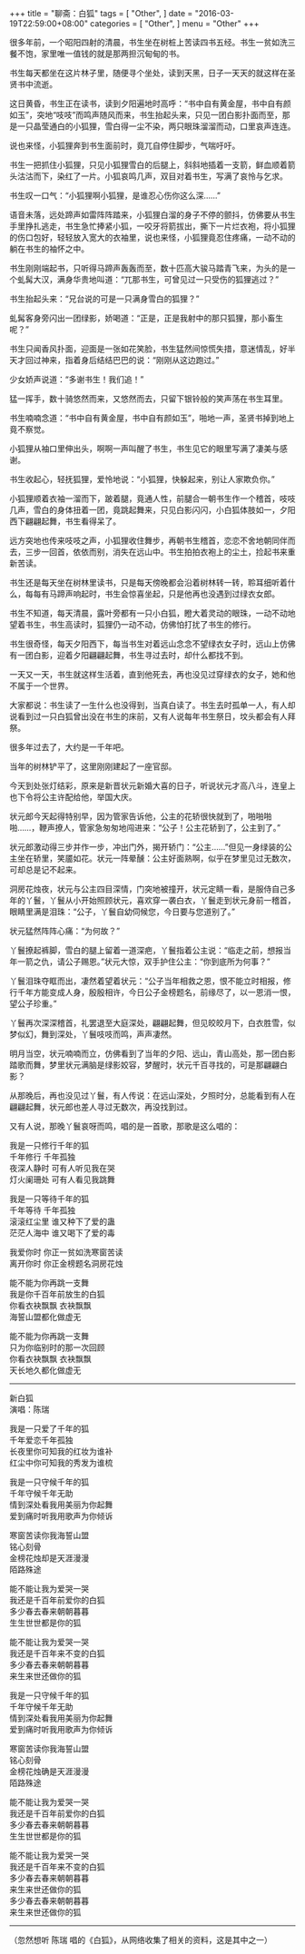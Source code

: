 +++
title = "聊斋：白狐"
tags = [
    "Other",
]
date = "2016-03-19T22:59:00+08:00"
categories = [
    "Other",
]
menu = "Other"
+++

很多年前，一个昭阳四射的清晨，书生坐在树桩上苦读四书五经。书生一贫如洗三餐不饱，家里唯一值钱的就是那两担沉甸甸的书。

书生每天都坐在这片林子里，随便寻个坐处，读到天黑，日子一天天的就这样在圣贤书中流逝。

这日黄昏，书生正在读书，读到夕阳遍地时高呼：“书中自有黄金屋，书中自有颜如玉”，突地“吱吱”而鸣声随风而来，书生抬起头来，只见一团白影扑面而至，那是一只晶莹通白的小狐狸，雪白得一尘不染，两只眼珠溜溜而动，口里哀声连连。

说也来怪，小狐狸奔到书生面前时，竟兀自停住脚步，气喘吁吁。

书生一把抓住小狐狸，只见小狐狸雪白的后腿上，斜斜地插着一支箭，鲜血顺着箭头沽沽而下，染红了一片。小狐哀鸣几声，双目对着书生，写满了哀怜与乞求。

书生叹一口气：“小狐狸啊小狐狸，是谁忍心伤你这么深……”

语音未落，远处蹄声如雷阵阵踏来，小狐狸白溜的身子不停的颤抖，仿佛要从书生手里挣扎逃走，书生急忙捧紧小狐，一咬牙将箭拔出，撕下一片烂衣袍，将小狐狸的伤口包好，轻轻放入宽大的衣袖里，说也来怪，小狐狸竟忍住疼痛，一动不动的躺在书生的袖怀之中。

书生刚刚端起书，只听得马蹄声轰轰而至，数十匹高大骏马踏青飞来，为头的是一个虬髯大汉，满身华贵地叫道：“兀那书生，可曾见过一只受伤的狐狸逃过？”

书生抬起头来：“兄台说的可是一只满身雪白的狐狸？”

虬髯客身旁闪出一团绿影，娇喝道：“正是，正是我射中的那只狐狸，那小畜生呢？”

书生只闻香风扑面，迎面是一张如花笑脸，书生猛然间惊慌失措，意迷情乱，好半天才回过神来，指着身后结结巴巴的说：“刚刚从这边跑过。”

少女娇声说道：“多谢书生！我们追！”
<!--more-->
猛一挥手，数十骑悠然而来，又悠然而去，只留下银铃般的笑声荡在书生耳里。

书生喃喃念道：“书中自有黄金屋，书中自有颜如玉”，啪地一声，圣贤书掉到地上竟不察觉。

小狐狸从袖口里伸出头，啊啊一声叫醒了书生，书生见它的眼里写满了凄美与感谢。

书生收起心，轻抚狐狸，爱怜地说：“小狐狸，快躲起来，别让人家欺负你。”

小狐狸顺着衣袖一溜而下，跛着腿，竟通人性，前腿合一朝书生作一个稽首，吱吱几声，雪白的身体扭着一团，竟跳起舞来，只见白影闪闪，小白狐体肢如一，夕阳西下翩翩起舞，书生看得呆了。

远方突地也传来吱吱之声，小狐狸收住舞步，再朝书生稽首，恋恋不舍地朝同伴而去，三步一回首，依依而别，消失在远山中。书生拍拍衣袍上的尘土，捡起书来重新苦读。

书生还是每天坐在树林里读书，只是每天傍晚都会沿着树林转一转，聆耳细听着什么，每每有马蹄声响起时，书生会惊喜坐起，只是他再也没遇到过绿衣女郎。

书生不知道，每天清晨，露叶旁都有一只小白狐，瞪大着灵动的眼珠，一动不动地望着书生，书生高读时，狐狸仍一动不动，仿佛怕打扰了书生的修行。

书生很奇怪，每天夕阳西下，每当书生对着远山念念不望绿衣女子时，远山上仿佛有一团白影，迎着夕阳翩翩起舞，书生寻过去时，却什么都找不到。

一天又一天，书生就这样生活着，直到他死去，再也没见过穿绿衣的女子，她和他不属于一个世界。

大家都说：书生读了一生什么也没得到，当真白读了。书生去时孤单一人，有人却说看到过一只白狐曾出没在书生的床前，又有人说每年书生祭日，坟头都会有人拜祭。

很多年过去了，大约是一千年吧。

当年的树林铲平了，这里刚刚建起了一座官邸。

今天到处张灯结彩，原来是新晋状元新婚大喜的日子，听说状元才高八斗，连皇上也下令将公主许配给他，举国大庆。

状元郎今天起得特别早，因为管家告诉他，公主的花轿很快就到了，啪啪啪啪……，鞭声撩人，管家急匆匆地闯进来：“公子！公主花轿到了，公主到了。”

状元郎激动得三步并作一步，冲出门外，揭开轿门：“公主……”但见一身绿装的公主坐在轿里，笑靥如花。状元一阵晕醺：公主好面熟啊，似乎在梦里见过无数次，可却总是记不起来。

洞房花烛夜，状元与公主四目深情，门突地被撞开，状元定睛一看，是服侍自己多年的丫鬟，丫鬟从小开始照顾状元，喜欢穿一袭白衣，丫鬟走到状元身前一稽首，眼睛里满是泪珠：“公子，丫鬟自幼伺候您，今日要与您道别了。”

状元猛然阵阵心痛：“为何故？”

丫鬟撩起裤脚，雪白的腿上留着一道深疤，丫鬟指着公主说：“临走之前，想报当年一箭之仇，请公子赐恩。”状元大惊，双手护住公主：“你到底所为何事？”

丫鬟泪珠夺眶而出，凄然着望着状元：“公子当年相救之恩，恨不能立时相报，修行千年方能变成人身，殷殷相许，今日公子金榜题名，前缘尽了，以一恩消一恨，望公子珍重。”

丫鬟再次深深稽首，礼罢退至大庭深处，翩翩起舞，但见皎皎月下，白衣胜雪，似梦似幻，舞到深处，丫鬟吱吱而鸣，声声凄然。

明月当空，状元喃喃而立，仿佛看到了当年的夕阳、远山，青山高处，那一团白影踏歌而舞，梦里状元满脑是绿影姣容，梦醒时，状元千百寻找的，可是那翩翩白影？

从那晚后，再也没见过丫鬟，有人传说：在远山深处，夕照时分，总能看到有人在翩翩起舞，状元郎也差人寻过无数次，再没找到过。

又有人说，那晚丫鬟哀呀而鸣，唱的是一首歌，那歌是这么唱的：

我是一只修行千年的狐  
千年修行 千年孤独  
夜深人静时 可有人听见我在哭  
灯火阑珊处 可有人看见我跳舞  

我是一只等待千年的狐  
千年等待 千年孤独  
滚滚红尘里 谁又种下了爱的蛊  
茫茫人海中 谁又喝下了爱的毒  

我爱你时 你正一贫如洗寒窗苦读   
离开你时 你正金榜题名洞房花烛  

能不能为你再跳一支舞  
我是你千百年前放生的白狐  
你看衣袂飘飘 衣袂飘飘  
海誓山盟都化做虚无  

能不能为你再跳一支舞  
只为你临别时的那一次回顾   
你看衣袂飘飘 衣袂飘飘  
天长地久都化做虚无  

-----

新白狐  
演唱：陈瑞  

我是一只爱了千年的狐  
千年爱恋千年孤独  
长夜里你可知我的红妆为谁补  
红尘中你可知我的秀发为谁梳  

我是一只守候千年的狐  
千年守候千年无助  
情到深处看我用美丽为你起舞  
爱到痛时听我用歌声为你倾诉  

寒窗苦读你我海誓山盟  
铭心刻骨  
金榜花烛却是天涯漫漫  
陌路殊途  

能不能让我为爱哭一哭  
我还是千百年前爱你的白狐  
多少春去春来朝朝暮暮  
生生世世都是你的狐  

能不能让我为爱哭一哭  
我还是千百年来不变的白狐  
多少春去春来朝朝暮暮  
来生来世还做你的狐  

我是一只守候千年的狐  
千年守候千年无助  
情到深处看我用美丽为你起舞  
爱到痛时听我用歌声为你倾诉  

寒窗苦读你我海誓山盟  
铭心刻骨  
金榜花烛确是天涯漫漫  
陌路殊途  

能不能让我为爱哭一哭  
我还是千百年前爱你的白狐  
多少春去春来朝朝暮暮   
生生世世都是你的狐  

能不能让我为爱哭一哭  
我还是千百年来不变的白狐  
多少春去春来朝朝暮暮  
来生来世还做你的狐  
多少春去春来朝朝暮暮  
来生来世还做你的狐  

-----------
（忽然想听 陈瑞 唱的《白狐》，从网络收集了相关的资料，这是其中之一）
